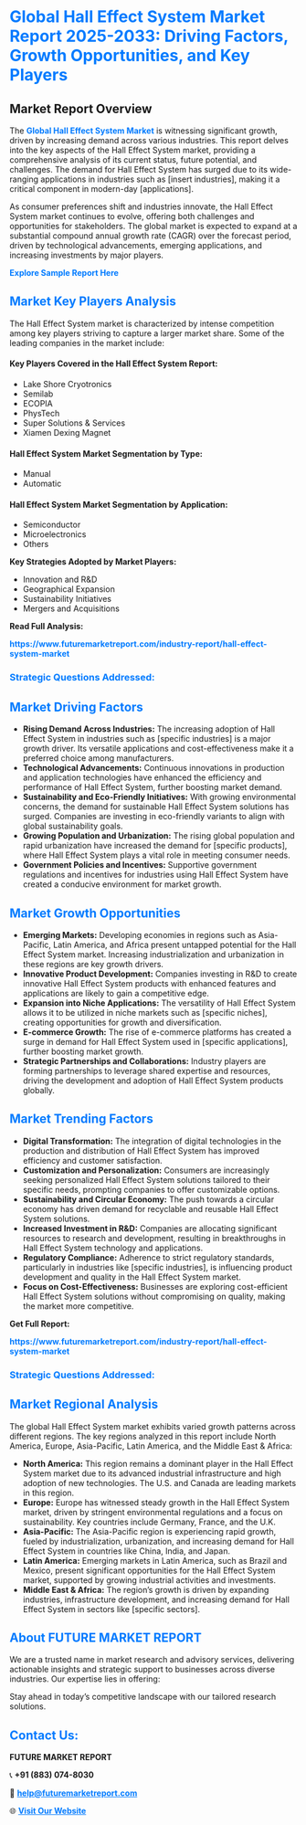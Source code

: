 <h1 style="color: #007BFF;">Global Hall Effect System Market Report 2025-2033: Driving Factors, Growth Opportunities, and Key Players</h1>

<section id="overview">
<h2>Market Report Overview</h2>
<p>The <a href="https://www.futuremarketreport.com/industry-report/hall-effect-system-market" style="color: #007BFF; text-decoration: none;"><strong>Global Hall Effect System Market</strong></a> is witnessing significant growth, driven by increasing demand across various industries. This report delves into the key aspects of the Hall Effect System market, providing a comprehensive analysis of its current status, future potential, and challenges. The demand for Hall Effect System has surged due to its wide-ranging applications in industries such as [insert industries], making it a critical component in modern-day [applications].</p>
<p>As consumer preferences shift and industries innovate, the Hall Effect System market continues to evolve, offering both challenges and opportunities for stakeholders. The global market is expected to expand at a substantial compound annual growth rate (CAGR) over the forecast period, driven by technological advancements, emerging applications, and increasing investments by major players.</p>
</section>

<section id="overview">
<p><a href="https://www.futuremarketreport.com/request-sample/reportId=50298" style="color: #007BFF; text-decoration: none;"><strong>Explore Sample Report Here</strong></a></p>
</section>

<section id="key-players">
<h2 style="color: #007BFF;">Market Key Players Analysis</h2>
<p>The Hall Effect System market is characterized by intense competition among key players striving to capture a larger market share. Some of the leading companies in the market include:</p>
<h4>Key Players Covered in the Hall Effect System Report:</h4>
<ul><li>Lake Shore Cryotronics</li><li>Semilab</li><li>ECOPIA</li><li>PhysTech</li><li>Super Solutions &amp; Services</li><li>Xiamen Dexing Magnet</li></ul>
<h4>Hall Effect System Market Segmentation by Type:</h4>
<ul><li>Manual</li><li>Automatic</li></ul>

<h4>Hall Effect System Market Segmentation by Application:</h4>
<ul><li>Semiconductor</li><li>Microelectronics</li><li>Others</li></ul>
<p><strong>Key Strategies Adopted by Market Players:</strong></p>
<ul>
<li>Innovation and R&D</li>
<li>Geographical Expansion</li>
<li>Sustainability Initiatives</li>
<li>Mergers and Acquisitions</li>
</ul>
</section>

<section>
<p><strong>Read Full Analysis: </strong></p><a href="https://www.futuremarketreport.com/industry-report/hall-effect-system-market" style="color: #007BFF; text-decoration: none;"><strong>https://www.futuremarketreport.com/industry-report/hall-effect-system-market</strong></a>
<h3 style="color: #007BFF;">Strategic Questions Addressed:</h3>
</section>

<section id="driving-factors">
<h2 style="color: #007BFF;">Market Driving Factors</h2>
<ul>
<li><strong>Rising Demand Across Industries:</strong> The increasing adoption of Hall Effect System in industries such as [specific industries] is a major growth driver. Its versatile applications and cost-effectiveness make it a preferred choice among manufacturers.</li>
<li><strong>Technological Advancements:</strong> Continuous innovations in production and application technologies have enhanced the efficiency and performance of Hall Effect System, further boosting market demand.</li>
<li><strong>Sustainability and Eco-Friendly Initiatives:</strong> With growing environmental concerns, the demand for sustainable Hall Effect System solutions has surged. Companies are investing in eco-friendly variants to align with global sustainability goals.</li>
<li><strong>Growing Population and Urbanization:</strong> The rising global population and rapid urbanization have increased the demand for [specific products], where Hall Effect System plays a vital role in meeting consumer needs.</li>
<li><strong>Government Policies and Incentives:</strong> Supportive government regulations and incentives for industries using Hall Effect System have created a conducive environment for market growth.</li>
</ul>
</section>

<section id="growth-opportunities">
<h2 style="color: #007BFF;">Market Growth Opportunities</h2>
<ul>
<li><strong>Emerging Markets:</strong> Developing economies in regions such as Asia-Pacific, Latin America, and Africa present untapped potential for the Hall Effect System market. Increasing industrialization and urbanization in these regions are key growth drivers.</li>
<li><strong>Innovative Product Development:</strong> Companies investing in R&D to create innovative Hall Effect System products with enhanced features and applications are likely to gain a competitive edge.</li>
<li><strong>Expansion into Niche Applications:</strong> The versatility of Hall Effect System allows it to be utilized in niche markets such as [specific niches], creating opportunities for growth and diversification.</li>
<li><strong>E-commerce Growth:</strong> The rise of e-commerce platforms has created a surge in demand for Hall Effect System used in [specific applications], further boosting market growth.</li>
<li><strong>Strategic Partnerships and Collaborations:</strong> Industry players are forming partnerships to leverage shared expertise and resources, driving the development and adoption of Hall Effect System products globally.</li>
</ul>
</section>

<section id="trending-factors">
<h2 style="color: #007BFF;">Market Trending Factors</h2>
<ul>
<li><strong>Digital Transformation:</strong> The integration of digital technologies in the production and distribution of Hall Effect System has improved efficiency and customer satisfaction.</li>
<li><strong>Customization and Personalization:</strong> Consumers are increasingly seeking personalized Hall Effect System solutions tailored to their specific needs, prompting companies to offer customizable options.</li>
<li><strong>Sustainability and Circular Economy:</strong> The push towards a circular economy has driven demand for recyclable and reusable Hall Effect System solutions.</li>
<li><strong>Increased Investment in R&D:</strong> Companies are allocating significant resources to research and development, resulting in breakthroughs in Hall Effect System technology and applications.</li>
<li><strong>Regulatory Compliance:</strong> Adherence to strict regulatory standards, particularly in industries like [specific industries], is influencing product development and quality in the Hall Effect System market.</li>
<li><strong>Focus on Cost-Effectiveness:</strong> Businesses are exploring cost-efficient Hall Effect System solutions without compromising on quality, making the market more competitive.</li>
</ul>
</section>

<section>
<p><strong>Get Full Report: </strong></p><a href="https://www.futuremarketreport.com/industry-report/hall-effect-system-market" style="color: #007BFF; text-decoration: none;"><strong>https://www.futuremarketreport.com/industry-report/hall-effect-system-market</strong></a>
<h3 style="color: #007BFF;">Strategic Questions Addressed:</h3>
</section>


<section id="regional-analysis">
<h2 style="color: #007BFF;">Market Regional Analysis</h2>
<p>The global Hall Effect System market exhibits varied growth patterns across different regions. The key regions analyzed in this report include North America, Europe, Asia-Pacific, Latin America, and the Middle East & Africa:</p>
<ul>
<li><strong>North America:</strong> This region remains a dominant player in the Hall Effect System market due to its advanced industrial infrastructure and high adoption of new technologies. The U.S. and Canada are leading markets in this region.</li>
<li><strong>Europe:</strong> Europe has witnessed steady growth in the Hall Effect System market, driven by stringent environmental regulations and a focus on sustainability. Key countries include Germany, France, and the U.K.</li>
<li><strong>Asia-Pacific:</strong> The Asia-Pacific region is experiencing rapid growth, fueled by industrialization, urbanization, and increasing demand for Hall Effect System in countries like China, India, and Japan.</li>
<li><strong>Latin America:</strong> Emerging markets in Latin America, such as Brazil and Mexico, present significant opportunities for the Hall Effect System market, supported by growing industrial activities and investments.</li>
<li><strong>Middle East & Africa:</strong> The region’s growth is driven by expanding industries, infrastructure development, and increasing demand for Hall Effect System in sectors like [specific sectors].</li>
</ul>
</section>

<footer>
<h2 style="color: #007BFF;">About FUTURE MARKET REPORT</h2>
<p>We are a trusted name in market research and advisory services, delivering actionable insights and strategic support to businesses across diverse industries. Our expertise lies in offering:</p>

<p>Stay ahead in today’s competitive landscape with our tailored research solutions.</p>

<h2 style="color: #007BFF;">Contact Us:</h2>
<p><strong>FUTURE MARKET REPORT</strong></p>
<p>📞 <strong>+91 (883) 074-8030</strong></p>
<p>📧 <strong><a href="mailto:help@futuremarketreport.com" style="color: #007BFF;">help@futuremarketreport.com</a></strong></p>
<p>🌐 <strong><a href="https://www.futuremarketreport.com/" style="color: #007BFF;">Visit Our Website</a></strong></p>
</footer>